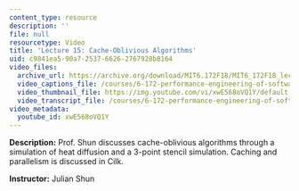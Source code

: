 ```yaml
---
content_type: resource
description: ''
file: null
resourcetype: Video
title: 'Lecture 15: Cache-Oblivious Algorithms'
uid: c9841ea5-90a7-2537-6626-2767928b8164
video_files:
  archive_url: https://archive.org/download/MIT6.172F18/MIT6_172F18_lecture_15_300k.mp4
  video_captions_file: /courses/6-172-performance-engineering-of-software-systems-fall-2018/27ca5081e62c55dbb70369463619222a_xwE568oVQ1Y.vtt
  video_thumbnail_file: https://img.youtube.com/vi/xwE568oVQ1Y/default.jpg
  video_transcript_file: /courses/6-172-performance-engineering-of-software-systems-fall-2018/8d3e98342b1c22f784e64285a7235a34_xwE568oVQ1Y.pdf
video_metadata:
  youtube_id: xwE568oVQ1Y
---
```


**Description:** Prof. Shun discusses cache-oblivious algorithms through a simulation of heat diffusion and a 3-point stencil simulation. Caching and parallelism is discussed in Cilk.

**Instructor:** Julian Shun